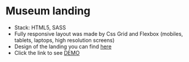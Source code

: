 # Museum landing
- Stack: HTML5, SASS
 - Fully responsive layout was made by Css Grid and Flexbox (mobiles, tablets, laptops, high resolution screens)
 - Design of the landing you can find [here](https://www.figma.com/file/i8XiqSgs44QEVPHuMbkNO2/museum-prototype?node-id=323%3A1957)
 - Click the link to see [DEMO](https://Roman-Matsuk.github.io/Museum-landing)
